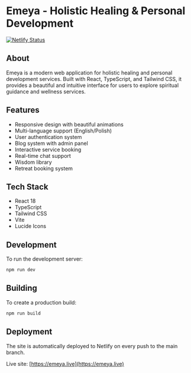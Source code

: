 # Emeya - Holistic Healing & Personal Development

[![Netlify Status](https://api.netlify.com/api/v1/badges/f50cfa47-2cf5-4ae6-930d-d5b3a020bf5a/deploy-status)](https://app.netlify.com/sites/emeya/deploys)

## About

Emeya is a modern web application for holistic healing and personal development services. Built with React, TypeScript, and Tailwind CSS, it provides a beautiful and intuitive interface for users to explore spiritual guidance and wellness services.

## Features

- Responsive design with beautiful animations
- Multi-language support (English/Polish)
- User authentication system
- Blog system with admin panel
- Interactive service booking
- Real-time chat support
- Wisdom library
- Retreat booking system

## Tech Stack

- React 18
- TypeScript
- Tailwind CSS
- Vite
- Lucide Icons

## Development

To run the development server:

```bash
npm run dev
```

## Building

To create a production build:

```bash
npm run build
```

## Deployment

The site is automatically deployed to Netlify on every push to the main branch.

Live site: [https://emeya.live](https://emeya.live)